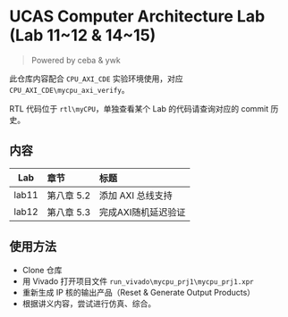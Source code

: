 # UCAS Computer Architecture Lab (Lab 11\~12 & 14\~15)
> Powered by ceba & ywk

此仓库内容配合 `CPU_AXI_CDE` 实验环境使用，对应 `CPU_AXI_CDE\mycpu_axi_verify`。

RTL 代码位于 `rtl\myCPU`，单独查看某个 Lab 的代码请查询对应的 commit 历史。

## 内容
|  Lab  | 章节       | 标题                |
| :---: | :--------- | :------------------ |
| lab11 | 第八章 5.2 | 添加 AXI 总线支持   |
| lab12 | 第八章 5.3 | 完成AXI随机延迟验证 |

## 使用方法
* Clone 仓库
* 用 Vivado 打开项目文件 `run_vivado\mycpu_prj1\mycpu_prj1.xpr`
* 重新生成 IP 核的输出产品（Reset & Generate Output Products）
* 根据讲义内容，尝试进行仿真、综合。
